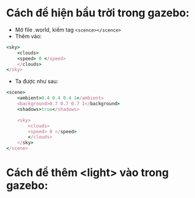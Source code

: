 # Cách để hiện bầu trời trong gazebo:

- Mở file .world, kiếm tag ```<scence></scence>```
- Thêm vào:
```ruby
<sky>
    <clouds>
    <speed> 0 </speed>
    </clouds>
</sky>
```
- Ta được như sau:
```ruby
<scene>
    <ambient>0.4 0.4 0.4 1</ambient>
    <background>0.7 0.7 0.7 1</background>
    <shadows>true</shadows>

    <sky>
        <clouds>
        <speed> 0 </speed>
        </clouds>
    </sky>
</scene>
```

# Cách để thêm \<light\> vào trong gazebo:

